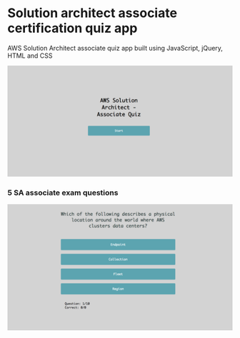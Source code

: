 # Solution architect associate certification quiz app

AWS Solution Architect associate quiz app built using JavaScript, jQuery, HTML and CSS

![SA landing page](https://github.com/lethompson/SA-certification-quiz-app/blob/master/SA_land.png)

### 5 SA associate exam questions

![SA Question 1](https://github.com/lethompson/SA-certification-quiz-app/blob/master/SA_Ques1.png)
